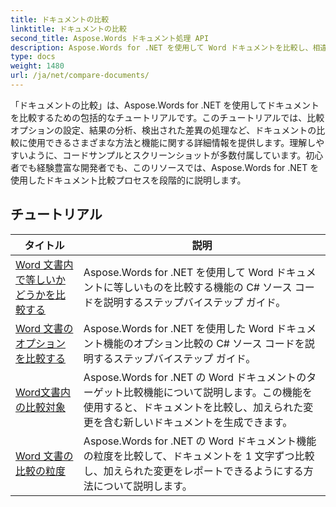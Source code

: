 ```yaml
---
title: ドキュメントの比較
linktitle: ドキュメントの比較
second_title: Aspose.Words ドキュメント処理 API
description: Aspose.Words for .NET を使用して Word ドキュメントを比較し、相違点を特定する方法を学びます。ガイドと実践例が含まれています。
type: docs
weight: 1480
url: /ja/net/compare-documents/
---
```


「ドキュメントの比較」は、Aspose.Words for .NET を使用してドキュメントを比較するための包括的なチュートリアルです。このチュートリアルでは、比較オプションの設定、結果の分析、検出された差異の処理など、ドキュメントの比較に使用できるさまざまな方法と機能に関する詳細情報を提供します。理解しやすいように、コードサンプルとスクリーンショットが多数付属しています。初心者でも経験豊富な開発者でも、このリソースでは、Aspose.Words for .NET を使用したドキュメント比較プロセスを段階的に説明します。

 ## チュートリアル
| タイトル | 説明 |
| --- | --- |
| [Word 文書内で等しいかどうかを比較する](./compare-for-equal/) | Aspose.Words for .NET を使用して Word ドキュメントに等しいものを比較する機能の C# ソース コードを説明するステップバイステップ ガイド。 |
| [Word 文書のオプションを比較する](./compare-options/) | Aspose.Words for .NET を使用した Word ドキュメント機能のオプション比較の C# ソース コードを説明するステップバイステップ ガイド。 |
| [Word文書内の比較対象](./comparison-target/) | Aspose.Words for .NET の Word ドキュメントのターゲット比較機能について説明します。この機能を使用すると、ドキュメントを比較し、加えられた変更を含む新しいドキュメントを生成できます。 |
| [Word 文書の比較の粒度](./comparison-granularity/) | Aspose.Words for .NET の Word ドキュメント機能の粒度を比較して、ドキュメントを 1 文字ずつ比較し、加えられた変更をレポートできるようにする方法について説明します。 |
